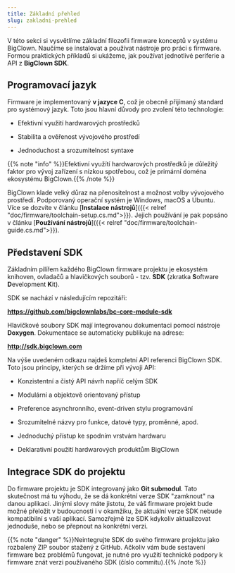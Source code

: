 ```yaml
---
title: Základní přehled
slug: zakladni-prehled
---
```


V této sekci si vysvětlíme základní filozofii firmware konceptů v systému BigClown. Naučíme se instalovat a používat nástroje pro práci s firmware. Formou praktických příkladů si ukážeme, jak používat jednotlivé periferie a API z **BigClown SDK**.

## Programovací jazyk

Firmware je implementovaný **v jazyce C**, což je obecně přijímaný standard pro systémový jazyk. Toto jsou hlavní důvody pro zvolení této technologie:

* Efektivní využití hardwarových prostředků

* Stabilita a ověřenost vývojového prostředí

* Jednoduchost a srozumitelnost syntaxe

{{% note "info" %}}Efektivní využítí hardwarových prostředků je  důležitý faktor pro vývoj zařízení s nízkou spotřebou, což je primární doména ekosystému BigClown.{{% /note %}}

BigClown klade velký důraz na přenositelnost a možnost volby vývojového prostředí. Podporovaný operační systém je Windows, macOS a Ubuntu. Více se dozvíte v článku [**Instalace nástrojů**]({{< relref "doc/firmware/toolchain-setup.cs.md">}}). Jejich používání je pak popsáno v článku [**Používání nástrojů**]({{< relref "doc/firmware/toolchain-guide.cs.md">}}).

## Představení SDK

Základním pilířem každého BigClown firmware projektu je ekosystém knihoven, ovladačů a hlavičkových souborů - tzv. **SDK** (zkratka **S**oftware **D**evelopment **K**it).

SDK se nachází v následujícím repozitáři:

**https://github.com/bigclownlabs/bc-core-module-sdk**

Hlavičkové soubory SDK mají integrovanou dokumentaci pomocí nástroje **Doxygen**. Dokumentace se automaticky publikuje na adrese:

**http://sdk.bigclown.com**

Na výše uvedeném odkazu najdeš kompletní API referenci BigClown SDK. Toto jsou principy, kterých se držíme při vývoji API:

* Konzistentní a čistý API návrh napříč celým SDK

* Modulární a objektově orientovaný přístup

* Preference asynchronního, event-driven stylu programování

* Srozumitelné názvy pro funkce, datové typy, proměnné, apod.

* Jednoduchý přístup ke spodním vrstvám hardwaru

* Deklarativní použití hardwarových produktům BigClown

## Integrace SDK do projektu

Do firmware projektu je SDK integrovaný jako **Git submodul**. Tato skutečnost má tu výhodu, že se dá konkrétní verze SDK "zamknout" na danou aplikaci. Jinými slovy máte jistotu, že váš firmware projekt bude možné přeložit v budoucnosti i v okamžiku, že aktuální verze SDK nebude kompatibilní s vaší aplikací. Samozřejmě lze SDK kdykoliv aktualizovat jednoduše, nebo se přepnout na konkrétní verzi.

{{% note "danger" %}}Neintegrujte SDK do svého firmware projektu jako rozbalený ZIP soubor stažený z GitHub. Ačkoliv vám bude sestavení firmware bez problémů fungovat, je nutné pro využití technické podpory k firmware znát verzi používaného SDK (číslo commitu).{{% /note %}}
